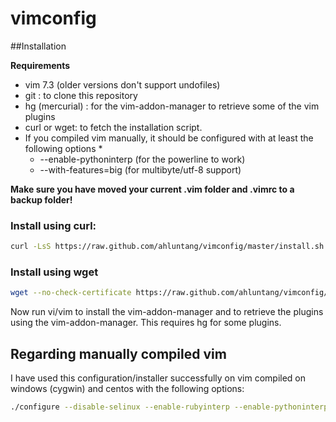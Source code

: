 vimconfig
=========

##Installation

**Requirements**

* vim 7.3 (older versions don't support undofiles)
* git : to clone this repository
* hg (mercurial) : for the vim-addon-manager to retrieve some of the vim plugins
* curl or wget: to fetch the installation script.
* If you compiled vim manually, it should be configured with at least the following options *
  * --enable-pythoninterp (for the powerline to work)
  * --with-features=big (for multibyte/utf-8 support)


**Make sure you have moved your current .vim folder and .vimrc to a backup folder!**

### Install using curl:

```bash
curl -LsS https://raw.github.com/ahluntang/vimconfig/master/install.sh | bash
```

### Install using wget

```bash
wget --no-check-certificate https://raw.github.com/ahluntang/vimconfig/master/install.sh -O - | bash
```

Now run vi/vim to install the vim-addon-manager and to retrieve the plugins using the vim-addon-manager.
This requires hg for some plugins.


## Regarding manually compiled vim

I have used this configuration/installer successfully on vim compiled on windows (cygwin) and centos with the following options:
```bash
./configure --disable-selinux --enable-rubyinterp --enable-pythoninterp --with-features=big
```
